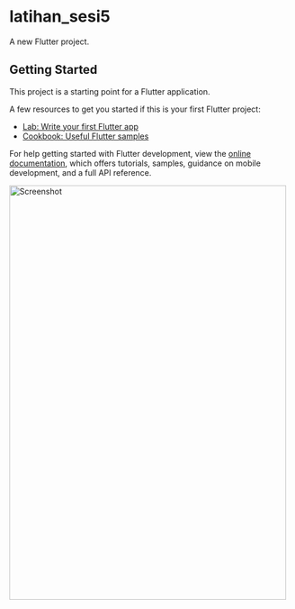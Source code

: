 # latihan_sesi5

A new Flutter project.

## Getting Started

This project is a starting point for a Flutter application.

A few resources to get you started if this is your first Flutter project:

- [Lab: Write your first Flutter app](https://docs.flutter.dev/get-started/codelab)
- [Cookbook: Useful Flutter samples](https://docs.flutter.dev/cookbook)

For help getting started with Flutter development, view the
[online documentation](https://docs.flutter.dev/), which offers tutorials,
samples, guidance on mobile development, and a full API reference.

<img width="492" height="736" alt="Screenshot" src="https://github.com/user-attachments/assets/664b5c99-c7f6-4f18-8915-6c164e459132" />
